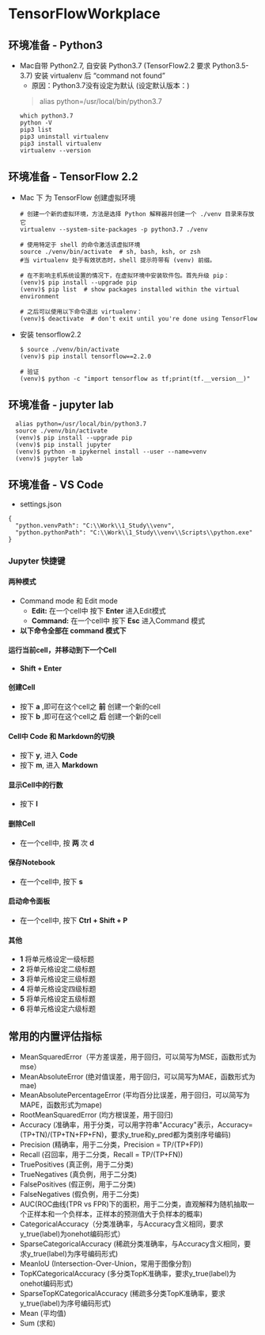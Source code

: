# TensorFlowWorkplace
## 环境准备 - Python3
* Mac自带 Python2.7, 自安装 Python3.7 (TensorFlow2.2 要求 Python3.5-3.7) 安装 virtualenv 后  “command not found”
  * 原因：Python3.7没有设定为默认 (设定默认版本：)
  > alias python=/usr/local/bin/python3.7
  ``` 
  which python3.7
  python -V
  pip3 list
  pip3 uninstall virtualenv
  pip3 install virtualenv
  virtualenv --version
  ```
## 环境准备 - TensorFlow 2.2
* Mac 下 为 TensorFlow 创建虚拟环境
  ```
  # 创建一个新的虚拟环境，方法是选择 Python 解释器并创建一个 ./venv 目录来存放它
  virtualenv --system-site-packages -p python3.7 ./venv

  # 使用特定于 shell 的命令激活该虚拟环境
  source ./venv/bin/activate  # sh, bash, ksh, or zsh
  #当 virtualenv 处于有效状态时，shell 提示符带有 (venv) 前缀。

  # 在不影响主机系统设置的情况下，在虚拟环境中安装软件包。首先升级 pip：
  (venv)$ pip install --upgrade pip
  (venv)$ pip list  # show packages installed within the virtual environment

  # 之后可以使用以下命令退出 virtualenv：
  (venv)$ deactivate  # don't exit until you're done using TensorFlow
  ```
* 安装 tensorflow2.2
    ```
    $ source ./venv/bin/activate
    (venv)$ pip install tensorflow==2.2.0

    # 验证
    (venv)$ python -c "import tensorflow as tf;print(tf.__version__)"
    ```
## 环境准备 - jupyter lab
  ```
    alias python=/usr/local/bin/python3.7
    source ./venv/bin/activate
    (venv)$ pip install --upgrade pip
    (venv)$ pip install jupyter
    (venv)$ python -m ipykernel install --user --name=venv
    (venv)$ jupyter lab 
  ```
## 环境准备 - VS Code
  * settings.json
  ```
  {
    "python.venvPath": "C:\\Work\\1_Study\\venv",
    "python.pythonPath": "C:\\Work\\1_Study\\venv\\Scripts\\python.exe"
  }
  ```

  ### Jupyter 快捷键
  #### 两种模式
* Command mode 和 Edit mode
  * __Edit:__ 在一个cell中 按下 __Enter__ 进入Edit模式
  * __Command:__ 在一个cell中 按下 __Esc__ 进入Command 模式
* __以下命令全部在 command 模式下__
#### 运行当前cell，并移动到下一个Cell
*  __Shift + Enter__
#### 创建Cell
* 按下 __a__ ,即可在这个cell之 __前__ 创建一个新的cell
* 按下 __b__ ,即可在这个cell之 __后__ 创建一个新的cell
#### Cell中 Code 和 Markdown的切换
* 按下 __y__, 进入 __Code__ 
* 按下 __m__, 进入 __Markdown__ 
#### 显示Cell中的行数
* 按下 __l__
#### 删除Cell
* 在一个cell中, 按 __两__ 次 __d__
#### 保存Notebook
* 在一个cell中, 按下 __s__

#### 启动命令面板
* 在一个cell中, 按下 __Ctrl + Shift + P__

#### 其他
* __1__ 将单元格设定一级标题
* __2__ 将单元格设定二级标题
* __3__ 将单元格设定三级标题
* __4__ 将单元格设定四级标题
* __5__ 将单元格设定五级标题
* __6__ 将单元格设定六级标题


## 常用的内置评估指标
* MeanSquaredError（平方差误差，用于回归，可以简写为MSE，函数形式为mse）
* MeanAbsoluteError (绝对值误差，用于回归，可以简写为MAE，函数形式为mae)
* MeanAbsolutePercentageError (平均百分比误差，用于回归，可以简写为MAPE，函数形式为mape)
* RootMeanSquaredError (均方根误差，用于回归)
* Accuracy (准确率，用于分类，可以用字符串"Accuracy"表示，Accuracy=(TP+TN)/(TP+TN+FP+FN)，要求y_true和y_pred都为类别序号编码)
* Precision (精确率，用于二分类，Precision = TP/(TP+FP))
* Recall (召回率，用于二分类，Recall = TP/(TP+FN))
* TruePositives (真正例，用于二分类)
* TrueNegatives (真负例，用于二分类)
* FalsePositives (假正例，用于二分类)
* FalseNegatives (假负例，用于二分类)
* AUC(ROC曲线(TPR vs FPR)下的面积，用于二分类，直观解释为随机抽取一个正样本和一个负样本，正样本的预测值大于负样本的概率)
* CategoricalAccuracy（分类准确率，与Accuracy含义相同，要求y_true(label)为onehot编码形式）
* SparseCategoricalAccuracy (稀疏分类准确率，与Accuracy含义相同，要求y_true(label)为序号编码形式)
* MeanIoU (Intersection-Over-Union，常用于图像分割)
* TopKCategoricalAccuracy (多分类TopK准确率，要求y_true(label)为onehot编码形式)
* SparseTopKCategoricalAccuracy (稀疏多分类TopK准确率，要求y_true(label)为序号编码形式)
* Mean (平均值)
* Sum (求和)
